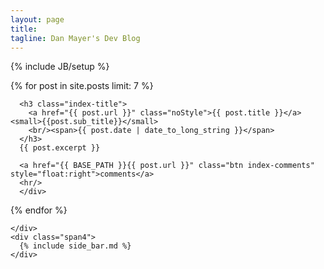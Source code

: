 ```yaml
---
layout: page
title: 
tagline: Dan Mayer's Dev Blog
---
```

{% include JB/setup %}

<div class="row">
  <div class="span8">

{% for post in site.posts limit: 7 %}
     <div class="index-summary">

      <h3 class="index-title">
        <a href="{{ post.url }}" class="noStyle">{{ post.title }}</a> <small>{{post.sub_title}}</small>
        <br/><span>{{ post.date | date_to_long_string }}</span>
      </h3>
      {{ post.excerpt }}

      <a href="{{ BASE_PATH }}{{ post.url }}" class="btn index-comments" style="float:right">comments</a>
      <hr/>
      </div>
{% endfor %}

    </div>
    <div class="span4">
      {% include side_bar.md %}
    </div>

  </div>

